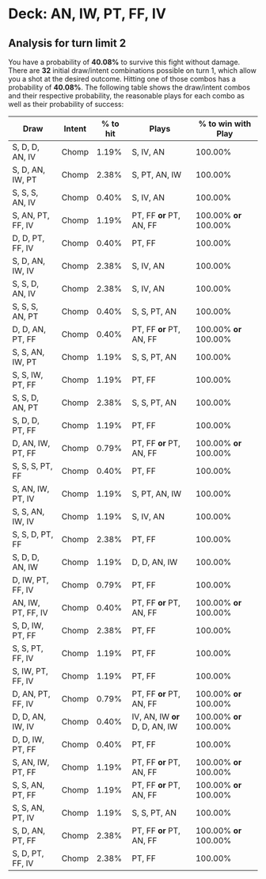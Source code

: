 # Deck: AN, IW, PT, FF, IV
## Analysis for turn limit 2
You have a probability of **40.08%** to survive this fight without damage. There are **32** initial draw/intent combinations possible on turn 1, which allow you a shot at the desired outcome. Hitting one of those combos has a probability of **40.08%**.
The following table shows the draw/intent combos and their respective probability, the reasonable plays for each combo as well as their probability of success:

|Draw|Intent|% to hit|Plays|% to win with Play|
|----|------|--------|-----|------------------|
|S, D, D, AN, IV|Chomp|1.19%|S, IV, AN|100.00%|
|S, D, AN, IW, PT|Chomp|2.38%|S, PT, AN, IW|100.00%|
|S, S, S, AN, IV|Chomp|0.40%|S, IV, AN|100.00%|
|S, AN, PT, FF, IV|Chomp|1.19%|PT, FF **or** PT, AN, FF|100.00% **or** 100.00%|
|D, D, PT, FF, IV|Chomp|0.40%|PT, FF|100.00%|
|S, D, AN, IW, IV|Chomp|2.38%|S, IV, AN|100.00%|
|S, S, D, AN, IV|Chomp|2.38%|S, IV, AN|100.00%|
|S, S, S, AN, PT|Chomp|0.40%|S, S, PT, AN|100.00%|
|D, D, AN, PT, FF|Chomp|0.40%|PT, FF **or** PT, AN, FF|100.00% **or** 100.00%|
|S, S, AN, IW, PT|Chomp|1.19%|S, S, PT, AN|100.00%|
|S, S, IW, PT, FF|Chomp|1.19%|PT, FF|100.00%|
|S, S, D, AN, PT|Chomp|2.38%|S, S, PT, AN|100.00%|
|S, D, D, PT, FF|Chomp|1.19%|PT, FF|100.00%|
|D, AN, IW, PT, FF|Chomp|0.79%|PT, FF **or** PT, AN, FF|100.00% **or** 100.00%|
|S, S, S, PT, FF|Chomp|0.40%|PT, FF|100.00%|
|S, AN, IW, PT, IV|Chomp|1.19%|S, PT, AN, IW|100.00%|
|S, S, AN, IW, IV|Chomp|1.19%|S, IV, AN|100.00%|
|S, S, D, PT, FF|Chomp|2.38%|PT, FF|100.00%|
|S, D, D, AN, IW|Chomp|1.19%|D, D, AN, IW|100.00%|
|D, IW, PT, FF, IV|Chomp|0.79%|PT, FF|100.00%|
|AN, IW, PT, FF, IV|Chomp|0.40%|PT, FF **or** PT, AN, FF|100.00% **or** 100.00%|
|S, D, IW, PT, FF|Chomp|2.38%|PT, FF|100.00%|
|S, S, PT, FF, IV|Chomp|1.19%|PT, FF|100.00%|
|S, IW, PT, FF, IV|Chomp|1.19%|PT, FF|100.00%|
|D, AN, PT, FF, IV|Chomp|0.79%|PT, FF **or** PT, AN, FF|100.00% **or** 100.00%|
|D, D, AN, IW, IV|Chomp|0.40%|IV, AN, IW **or** D, D, AN, IW|100.00% **or** 100.00%|
|D, D, IW, PT, FF|Chomp|0.40%|PT, FF|100.00%|
|S, AN, IW, PT, FF|Chomp|1.19%|PT, FF **or** PT, AN, FF|100.00% **or** 100.00%|
|S, S, AN, PT, FF|Chomp|1.19%|PT, FF **or** PT, AN, FF|100.00% **or** 100.00%|
|S, S, AN, PT, IV|Chomp|1.19%|S, S, PT, AN|100.00%|
|S, D, AN, PT, FF|Chomp|2.38%|PT, FF **or** PT, AN, FF|100.00% **or** 100.00%|
|S, D, PT, FF, IV|Chomp|2.38%|PT, FF|100.00%|
